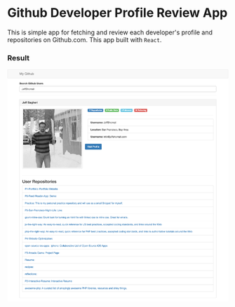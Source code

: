# Github Developer Profile Review App

This is simple app for fetching and review each developer's profile and repositories on Github.com. This app built with `React`.

### Result
![result](https://github.com/JeffShomali/Practice/blob/master/React%20&%20Flux/GithubDevelopers/Result.png?raw=true)
